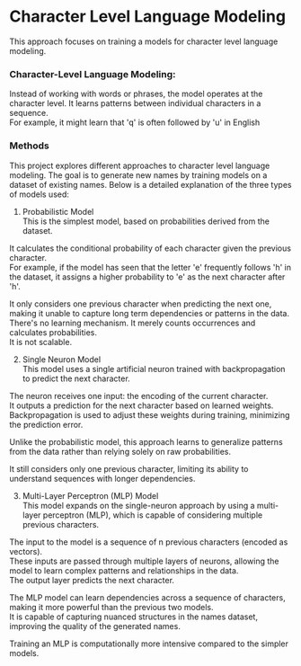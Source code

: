 # Character Level Language Modeling

This approach focuses on training a  models for character level language modeling.

### Character-Level Language Modeling:
Instead of working with words or phrases, the model operates at the character level.
It learns patterns between individual characters in a sequence. <br>
For example, it might learn that 'q' is often followed by 'u' in English


### Methods

This project explores different approaches to character level language modeling. The goal is to generate new names by training models on a dataset of existing names. Below is a detailed explanation of the three types of models used:

1. Probabilistic Model<br>
This is the simplest model, based on probabilities derived from the dataset.<br>

It calculates the conditional probability of each character given the previous character.<br>
For example, if the model has seen that the letter 'e' frequently follows 'h' in the dataset, it assigns a higher probability to 'e' as the next character after 'h'.<br>

It only considers one previous character when predicting the next one, making it unable to capture long term dependencies or patterns in the data.<br>
There's no learning mechanism. It merely counts occurrences and calculates probabilities.<br>
It is not scalable.<br>



2. Single Neuron Model<br>
This model uses a single artificial neuron trained with backpropagation to predict the next character.<br>

The neuron receives one input: the encoding of the current character.<br>
It outputs a prediction for the next character based on learned weights.<br>
Backpropagation is used to adjust these weights during training, minimizing the prediction error.<br>

Unlike the probabilistic model, this approach learns to generalize patterns from the data rather than relying solely on raw probabilities.<br>

It still considers only one previous character, limiting its ability to understand sequences with longer dependencies.<br>




3. Multi-Layer Perceptron (MLP) Model<br>
This model expands on the single-neuron approach by using a multi-layer perceptron (MLP), which is capable of considering multiple previous characters.<br>

The input to the model is a sequence of n previous characters (encoded as vectors).<br>
These inputs are passed through multiple layers of neurons, allowing the model to learn complex patterns and relationships in the data.<br>
The output layer predicts the next character.<br>

The MLP model can learn dependencies across a sequence of characters, making it more powerful than the previous two models.<br>
It is capable of capturing nuanced structures in the names dataset, improving the quality of the generated names.<br>

Training an MLP is computationally more intensive compared to the simpler models.